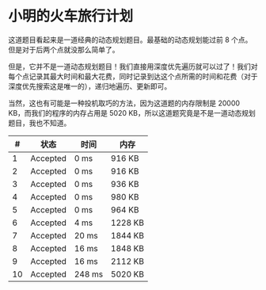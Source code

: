 # 小明的火车旅行计划

这道题目看起来是一道经典的动态规划题目。最基础的动态规划能过前 8 个点。但是对于后两个点就没那么简单了。

但是，它并不是一道动态规划题目！我们直接用深度优先遍历就可以过了！我们对每个点记录其最大时间和最大花费，同时记录到达这个点所需的时间和花费（对于深度优先搜索这是唯一的），递归地遍历、更新即可。

当然，这也有可能是一种投机取巧的方法，因为这道题的内存限制是 20000 KB，而我们的程序的内存占用是 5020 KB，所以这道题究竟是不是一道动态规划题目，我也不知道。

| #   | 状态     | 时间   | 内存    |
| --- | -------- | ------ | ------- |
| 1   | Accepted | 0 ms   | 916 KB  |
| 2   | Accepted | 0 ms   | 916 KB  |
| 3   | Accepted | 0 ms   | 936 KB  |
| 4   | Accepted | 0 ms   | 980 KB  |
| 5   | Accepted | 0 ms   | 964 KB  |
| 6   | Accepted | 4 ms   | 1228 KB |
| 7   | Accepted | 20 ms  | 1844 KB |
| 8   | Accepted | 16 ms  | 1848 KB |
| 9   | Accepted | 16 ms  | 2112 KB |
| 10  | Accepted | 248 ms | 5020 KB |
